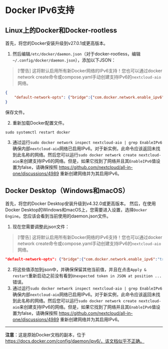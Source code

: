 # Docker IPv6支持

## Linux上的Docker和Docker-rootless
首先，将您的Docker安装升级到v27.0.1或更高版本。
1. 然后编辑`/etc/docker/daemon.json`（对于docker-rootless，编辑`~/.config/docker/daemon.json`），添加以下JSON：

> [!警告]
> 这将默认启用所有新Docker网络的IPv6支持！您也可以通过docker network create命令或compose.yaml手动创建支持IPv6的`nextcloud-aio`网络。

```json
{
    "default-network-opts": {"bridge":{"com.docker.network.enable_ipv6":"true"}}
}
```

保存文件。

2. 重新加载Docker配置文件。

```console
sudo systemctl restart docker
```

3. 通过运行`sudo docker network inspect nextcloud-aio | grep EnableIPv6`确保内部`nextcloud-aio`网络已启用IPv6。对于新实例，此命令应该返回未找到此名称的网络。然后您可以运行`sudo docker network create nextcloud-aio`来创建支持IPv6的网络。但是，如果它找到了网络并且其`EnableIPv6`值设置为false，请确保按照 https://github.com/nextcloud/all-in-one/discussions/4989 重新创建网络并为其启用IPv6。

## Docker Desktop（Windows和macOS）
首先，将您的Docker Desktop安装升级到v4.32.0或更高版本。
然后，在使用Docker Desktop的Windows和macOS上，您需要进入设置，选择`Docker Engine`。您应该会看到当前使用的daemon.json文件。

1. 现在您需要调整此json文件：

> [!警告]
> 这将默认启用所有新Docker网络的IPv6支持！您也可以通过docker network create命令或compose.yaml手动创建支持IPv6的`nextcloud-aio`网络。

```json
"default-network-opts": {"bridge":{"com.docker.network.enable_ipv6":"true"}}
```

2. 将这些值添加到json中，并确保保留其他当前值，并且在点击`Apply & restart`重新启动之前没有看到`Unexpected token in JSON at position ...`错误。
3. 通过运行`sudo docker network inspect nextcloud-aio | grep EnableIPv6`确保内部`nextcloud-aio`网络已启用IPv6。对于新实例，此命令应该返回未找到此名称的网络。然后您可以运行`sudo docker network create nextcloud-aio`来创建支持IPv6的网络。但是，如果它找到了网络并且其`EnableIPv6`值设置为false，请确保按照 https://github.com/nextcloud/all-in-one/discussions/4989 重新创建网络并为其启用IPv6。

---

**注意**：这是原始Docker文档的副本，位于 https://docs.docker.com/config/daemon/ipv6/，该文档似乎不正确。
